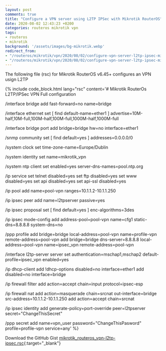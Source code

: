 ```yaml
---
layout: post
comments: true
title: "Configure a VPN server using L2TP IPSec with Mikrotik RouterOS"
date: 2020-08-02 12:43:23 +0200
categories: routeros mikrotik vpn
tags:
- routeros
- mikrotik
background: '/assets/images/bg-mikrotik.webp'
redirect_from:
- "/routeros/mikrotik/vpn/2020/08/02/configure-vpn-server-l2tp-ipsec-mikrotik-routeros.html"
- "/routeros/mikrotik/vpn/2020/08/02/configure-vpn-server-l2tp-ipsec-mikrotik-routeros/"
---
```


The following file (rsc) for Mikrotik RouterOS v6.45+ configures an VPN usign L2TP

{% include code_block.html lang="rsc" content='# Mikrotik RouterOs L2TP/IPSec VPN Full configuration

/interface bridge
add fast-forward=no name=bridge

/interface ethernet
set [ find default-name=ether1 ] advertise=10M-half,10M-full,100M-half,100M-full,1000M-half,1000M-full

/interface bridge port
add bridge=bridge hw=no interface=ether1

/snmp community
set [ find default=yes ] addresses=0.0.0.0/0

/system clock
set time-zone-name=Europe/Dublin

/system identity
set name=mikrotik_vpn

/system ntp client
set enabled=yes server-dns-names=pool.ntp.org

/ip service
set telnet disabled=yes
set ftp disabled=yes
set www disabled=yes
set api disabled=yes
set api-ssl disabled=yes

/ip pool
add name=pool-vpn ranges=10.1.1.2-10.1.1.250

/ip ipsec peer
add name=l2tpserver passive=yes

/ip ipsec proposal
set [ find default=yes ] enc-algorithms=3des

/ip ipsec mode-config
add address-pool=pool-vpn name=cfg1 static-dns=8.8.8.8 system-dns=no

/ppp profile
add bridge=bridge local-address=pool-vpn name=profile-vpn remote-address=pool-vpn
add bridge=bridge dns-server=8.8.8.8 local-address=pool-vpn name=ipsec_vpn remote-address=pool-vpn

/interface l2tp-server server
set authentication=mschap1,mschap2 default-profile=ipsec_vpn enabled=yes

/ip dhcp-client
add !dhcp-options disabled=no interface=ether1
add disabled=no interface=bridge

/ip firewall filter
add action=accept chain=input protocol=ipsec-esp

/ip firewall nat
add action=masquerade chain=srcnat out-interface=bridge src-address=10.1.1.2-10.1.1.250
add action=accept chain=srcnat

/ip ipsec identity
add generate-policy=port-override peer=l2tpserver secret="ChangeThisSecret"

/ppp secret
add name=vpn_user password="ChangeThisPasword" profile=profile-vpn service=any' %}

Download the GitHub Gist [mikrotik_routeros_vpn-l2tp-ipsec.rsc](https://gist.github.com/carlesloriente/ee82901e3a67844eaca3097c2352bc03){:target="_blank"}
